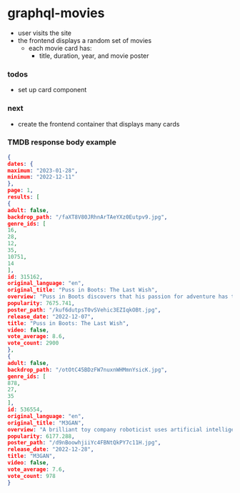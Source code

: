 # graphql-movies
- user visits the site
- the frontend displays a random set of movies
  - each movie card has:
    - title, duration, year, and movie poster

### todos
- set up card component

### next
- create the frontend container that displays many cards

### TMDB response body example
```json
{
dates: {
maximum: "2023-01-28",
minimum: "2022-12-11"
},
page: 1,
results: [
{
adult: false,
backdrop_path: "/faXT8V80JRhnArTAeYXz0Eutpv9.jpg",
genre_ids: [
16,
28,
12,
35,
10751,
14
],
id: 315162,
original_language: "en",
original_title: "Puss in Boots: The Last Wish",
overview: "Puss in Boots discovers that his passion for adventure has taken its toll: He has burned through eight of his nine lives, leaving him with only one life left. Puss sets out on an epic journey to find the mythical Last Wish and restore his nine lives.",
popularity: 7675.741,
poster_path: "/kuf6dutpsT0vSVehic3EZIqkOBt.jpg",
release_date: "2022-12-07",
title: "Puss in Boots: The Last Wish",
video: false,
vote_average: 8.6,
vote_count: 2900
},
{
adult: false,
backdrop_path: "/otOtC45BDzFW7nuxnWHMmnYsicK.jpg",
genre_ids: [
878,
27,
35
],
id: 536554,
original_language: "en",
original_title: "M3GAN",
overview: "A brilliant toy company roboticist uses artificial intelligence to develop M3GAN, a life-like doll programmed to emotionally bond with her newly orphaned niece. But when the doll's programming works too well, she becomes overprotective of her new friend with terrifying results.",
popularity: 6177.288,
poster_path: "/d9nBoowhjiiYc4FBNtQkPY7c11H.jpg",
release_date: "2022-12-28",
title: "M3GAN",
video: false,
vote_average: 7.6,
vote_count: 978
}
```